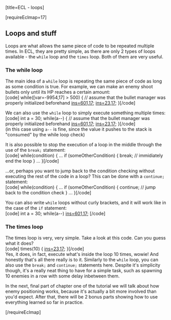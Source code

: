 [title=ECL - loops]

[requireEclmap=17]

## Loops and stuff
Loops are what allows the same piece of code to be repeated multiple times. In ECL, they are pretty simple, as there are only 2 types of loops available - the `while` loop and the `times` loop. Both of them are very useful. 
  
### The while loop
The main idea of a `while` loop is repeating the same piece of code as long as some condition is true. For example, we can make an enemy shoot bullets only until its HP reaches a certain amount:  
[code] while([var=-9954,17] > 500) {
     // assume that the bullet manager was properly initialized beforehand
     [ins=601,17](0);
     [ins=23,17](30);
 }[/code]  
  
We can also use the `while` loop to simply execute something multiple times:  
[code] int a = 30;
 while(a--) {
     // assume that the bullet manager was properly initialized beforehand
     [ins=601,17](0);
     [ins=23,17](30);
 }[/code]  
(in this case using `a--` is fine, since the value it pushes to the stack is "consumed" by the while loop check)  
  
It is also possible to stop the execution of a loop in the middle through the use of the `break;` statement:  
[code] while(condition) {
     ...
     if (someOtherCondition) {
         break; // immidiately end the loop
     }
     ...
 }[/code]  
  
...or, perhaps you want to jump back to the condition checking without executing the rest of the code in a loop? This can be done with a `continue;` statement:  
[code] while(condition) {
     ...
     if (someOtherCondition) {
         continue; // jump back to the condition check
     }
     ...
 }[/code]  
  
You can also write `while` loops without curly brackets, and it will work like in the case of the `if` statement:  
[code] int a = 30;
 while(a--)
     [ins=601,17](0);
 [/code]  

### The times loop
The times loop is very, very simple. Take a look at this code. Can you guess what it does?  
[code] times(10) {
     [ins=23,17](20);
 }[/code]  
Yes, it does, in fact, execute what's inside the loop 10 times, wowie! And honestly that's all there really is to it. Similarly to the `while` loop, you can also use the `break;` and `continue;` statements here. Despite it's simplicity though, it's a really neat thing to have for a simple task, such as spawning 10 enemies in a row with some delay inbetween them.  
  
In the next, final part of chapter one of the tutorial we will talk about how enemy positioning works, because it's actually a bit more involved than you'd expect. After that, there will be 2 bonus parts showing how to use everything learned so far in practice.

[/requireEclmap]